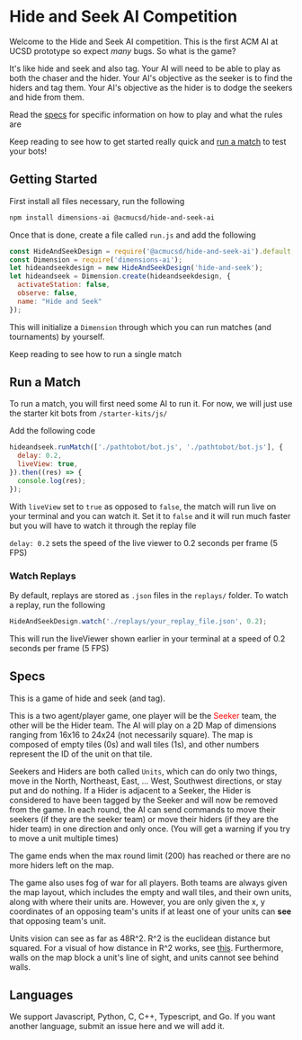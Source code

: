 # Hide and Seek AI Competition

Welcome to the Hide and Seek AI competition. This is the first ACM AI at UCSD prototype so expect *many* bugs. So what is the game?

It's like hide and seek and also tag. Your AI will need to be able to play as both the chaser and the hider. Your AI's objective as the seeker is to find the hiders and tag them. Your AI's objective as the hider is to dodge the seekers and hide from them.

Read the [specs](#specs) for specific information on how to play and what the rules are

Keep reading to see how to get started really quick and [run a match](#run-a-match) to test your bots!

## Getting Started

First install all files necessary, run the following

```bash
npm install dimensions-ai @acmucsd/hide-and-seek-ai
```

Once that is done, create a file called `run.js` and add the following

```js
const HideAndSeekDesign = require('@acmucsd/hide-and-seek-ai').default;
const Dimension = require('dimensions-ai');
let hideandseekdesign = new HideAndSeekDesign('hide-and-seek');
let hideandseek = Dimension.create(hideandseekdesign, {
  activateStation: false,
  observe: false,
  name: "Hide and Seek"
});
```

This will initialize a `Dimension` through which you can run matches (and tournaments) by yourself.

Keep reading to see how to run a single match

## Run a Match

To run a match, you will first need some AI to run it. For now, we will just use the starter kit bots from `/starter-kits/js/` 

Add the following code

```js
hideandseek.runMatch(['./pathtobot/bot.js', './pathtobot/bot.js'], {
  delay: 0.2,
  liveView: true,
}).then((res) => {
  console.log(res);
});
```

With `liveView` set to `true` as opposed to `false`, the match will run live on your terminal and you can watch it. Set it to `false` and it will run much faster but you will have to watch it through the replay file

`delay: 0.2` sets the speed of the live viewer to 0.2 seconds per frame (5 FPS)

### Watch Replays

By default, replays are stored as `.json` files in the `replays/` folder. To watch a replay, run the following

```js
HideAndSeekDesign.watch('./replays/your_replay_file.json', 0.2);
```

This will run the liveViewer shown earlier in your terminal at a speed of 0.2 seconds per frame (5 FPS)

## Specs

This is a game of hide and seek (and tag).

This is a two agent/player game, one player will be the <span style='color: red'>Seeker</span> team, the other will be the Hider team. The AI will play on a 2D Map of dimensions ranging from 16x16 to 24x24 (not necessarily square). The map is composed of empty tiles (0s) and wall tiles (1s), and other numbers represent the ID of the unit on that tile.

Seekers and Hiders are both called `Units`, which can do only two things, move in the North, Northeast, East, ... West, Southwest directions, or stay put and do nothing. If a Hider is adjacent to a Seeker, the Hider is considered to have been tagged by the Seeker and will now be removed from the game. In each round, the AI can send commands to move their seekers (if they are the seeker team) or move their hiders (if they are the hider team) in one direction and only once. (You will get a warning if you try to move a unit multiple times)

The game ends when the max round limit (200) has reached or there are no more hiders left on the map.

The game also uses fog of war for all players. Both teams are always given the map layout, which includes the empty and wall tiles, and their own units, along with where their units are. However, you are only given the x, y coordinates of an opposing team's units if at least one of your units can **see** that opposing team's unit. 

Units vision can see as far as 48R^2. R^2 is the euclidean distance but squared. For a visual of how distance in R^2 works, see [this](). Furthermore, walls on the map block a unit's line of sight, and units cannot see behind walls.

## Languages

We support Javascript, Python, C, C++, Typescript, and Go. If you want another language, submit an issue here and we will add it.